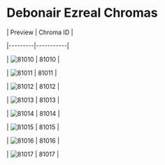 # Debonair Ezreal Chromas


| Preview | Chroma ID |

|---------|-----------|

| ![81010](https://raw.communitydragon.org/latest/plugins/rcp-be-lol-game-data/global/default/v1/champion-chroma-images/81/81010.png) | 81010 |

| ![81011](https://raw.communitydragon.org/latest/plugins/rcp-be-lol-game-data/global/default/v1/champion-chroma-images/81/81011.png) | 81011 |

| ![81012](https://raw.communitydragon.org/latest/plugins/rcp-be-lol-game-data/global/default/v1/champion-chroma-images/81/81012.png) | 81012 |

| ![81013](https://raw.communitydragon.org/latest/plugins/rcp-be-lol-game-data/global/default/v1/champion-chroma-images/81/81013.png) | 81013 |

| ![81014](https://raw.communitydragon.org/latest/plugins/rcp-be-lol-game-data/global/default/v1/champion-chroma-images/81/81014.png) | 81014 |

| ![81015](https://raw.communitydragon.org/latest/plugins/rcp-be-lol-game-data/global/default/v1/champion-chroma-images/81/81015.png) | 81015 |

| ![81016](https://raw.communitydragon.org/latest/plugins/rcp-be-lol-game-data/global/default/v1/champion-chroma-images/81/81016.png) | 81016 |

| ![81017](https://raw.communitydragon.org/latest/plugins/rcp-be-lol-game-data/global/default/v1/champion-chroma-images/81/81017.png) | 81017 |